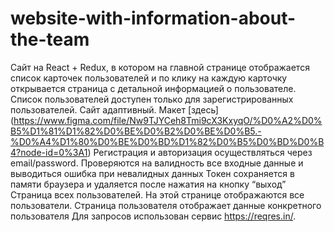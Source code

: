 # website-with-information-about-the-team

Сайт на React + Redux, в котором на главной странице отображается список карточек пользователей и по клику на каждую карточку открывается страница с детальной информацией о пользователе. Список пользователей доступен только для зарегистрированных пользователей. Сайт адаптивный. Макет [здесь] (https://www.figma.com/file/Nw9TJYCeh8Tmi9cX3KxyqO/%D0%A2%D0%B5%D1%81%D1%82%D0%BE%D0%B2%D0%BE%D0%B5.-%D0%A4%D1%80%D0%BE%D0%BD%D1%82%D0%B5%D0%BD%D0%B4?node-id=0%3A1)
Регистрация и авторизация осуществляться через email/password. Проверяются на валидность все входные данные и выводиться ошибка при невалидных данных
Токен сохраняется в памяти браузера и удаляется после нажатия на кнопку “выход”
Страница всех пользователей. На этой странице отображаются все пользователи. 
Страница пользователя отображает данные конкретного пользователя
Для запросов использован сервис https://reqres.in/.
